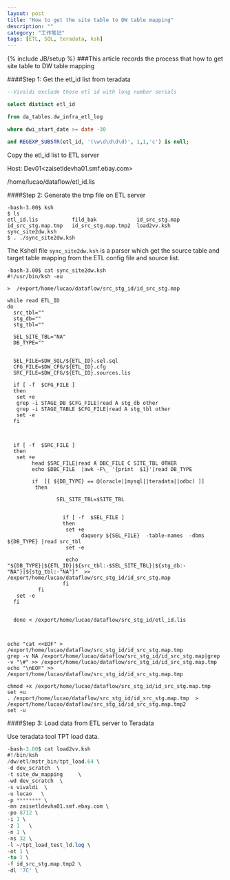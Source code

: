 ```yaml
---
layout: post
title: "How to get the site table to DW table mapping"
description: ""
category: "工作笔记"
tags: [ETL, SQL, teradata, ksh]
---
```

{% include JB/setup %}
###This article records the process that how to get site table to DW table mapping

####Step 1: Get the etl_id list from teradata

<!-- more -->

``` sql
--Vivaldi exclude those etl id with long number serials

select distinct etl_id 

from da_tables.dw_infra_etl_log

where dwi_start_date >= date -30

and REGEXP_SUBSTR(etl_id, '(\w\d\d\d\d)', 1,1,'c') is null;
```

Copy the etl_id list to ETL server

Host: Dev01<zaisetldevha01.smf.ebay.com>

/home/lucao/dataflow/etl_id.lis

####Step 2: Generate the tmp file on ETL server

```
-bash-3.00$ ksh
$ ls
etl_id.lis           fild_bak             id_src_stg.map       id_src_stg.map.tmp   id_src_stg.map.tmp2  load2vv.ksh          sync_site2dw.ksh
$ . ./sync_site2dw.ksh
```

The Kshell file `sync_site2dw.ksh` is a parser which get the source table and target table mapping from the ETL config file and source list.

```
-bash-3.00$ cat sync_site2dw.ksh
#!/usr/bin/ksh -eu

>  /export/home/lucao/dataflow/src_stg_id/id_src_stg.map

while read ETL_ID
do
  src_tbl=""
  stg_db=""
  stg_tbl=""

  SEL_SITE_TBL="NA"
  DB_TYPE=""


  SEL_FILE=$DW_SQL/${ETL_ID}.sel.sql
  CFG_FILE=$DW_CFG/${ETL_ID}.cfg
  SRC_FILE=$DW_CFG/${ETL_ID}.sources.lis

  if [ -f  $CFG_FILE ]
  then
   set +e
   grep -i STAGE_DB $CFG_FILE|read A stg_db other
   grep -i STAGE_TABLE $CFG_FILE|read A stg_tbl other
   set -e
  fi



  if [ -f  $SRC_FILE ]
  then
   set +e
        head $SRC_FILE|read A DBC_FILE C SITE_TBL OTHER
        echo $DBC_FILE  |awk -F\_ '{print  $1}'|read DB_TYPE

        if  [[ ${DB_TYPE} == @(oracle||mysql||teradata||odbc) ]]
         then

                SEL_SITE_TBL=$SITE_TBL


                  if [ -f  $SEL_FILE ]
                  then
                   set +e
                        daquery ${SEL_FILE}  -table-names  -dbms ${DB_TYPE} |read src_tbl
                   set -e

                   echo "${DB_TYPE}|${ETL_ID}|${src_tbl:-$SEL_SITE_TBL}|${stg_db:-"NA"}|${stg_tbl:-"NA"}"  >> /export/home/lucao/dataflow/src_stg_id/id_src_stg.map
                  fi
          fi
   set -e
  fi


  done < /export/home/lucao/dataflow/src_stg_id/etl_id.lis



echo "cat <<EOF" >  /export/home/lucao/dataflow/src_stg_id/id_src_stg.map.tmp
grep -v NA /export/home/lucao/dataflow/src_stg_id/id_src_stg.map|grep -v "\#" >> /export/home/lucao/dataflow/src_stg_id/id_src_stg.map.tmp
echo "\nEOF" >>  /export/home/lucao/dataflow/src_stg_id/id_src_stg.map.tmp

chmod +x /export/home/lucao/dataflow/src_stg_id/id_src_stg.map.tmp
set +u
. /export/home/lucao/dataflow/src_stg_id/id_src_stg.map.tmp  > /export/home/lucao/dataflow/src_stg_id/id_src_stg.map.tmp2
set -u
```

####Step 3: Load data from ETL server to Teradata

Use teradata tool TPT load data.

``` sql
-bash-3.00$ cat load2vv.ksh
#!/bin/ksh
/dw/etl/mstr_bin/tpt_load.64 \
-d dev_scratch  \
-t site_dw_mapping     \
-wd dev_scratch  \
-s vivaldi  \
-u lucao   \
-p ******** \
-mn zaisetldevha01.smf.ebay.com \
-po 8712 \
-i 1 \
-z 1   \
-n 1 \
-ns 32 \
-l ~/tpt_load_test_ld.log \
-ot 1 \
-to 1 \
-f id_src_stg.map.tmp2 \
-dl '7C' \
```

